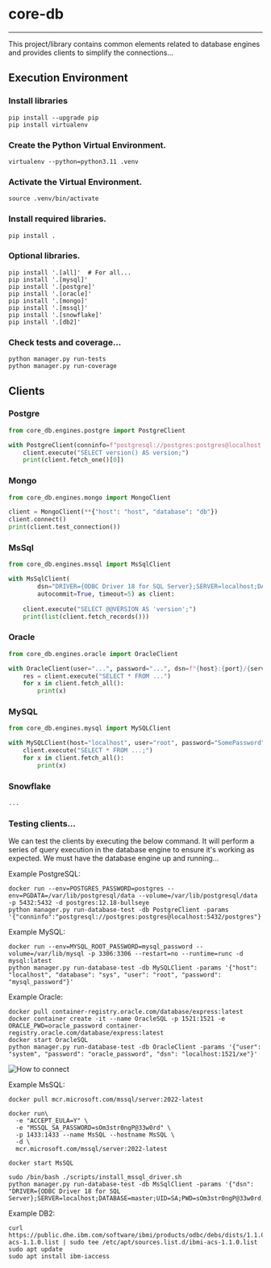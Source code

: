 # core-db
_______________________________________________________________________________

This project/library contains common elements related to database engines and 
provides clients to simplify the connections...

## Execution Environment

### Install libraries
```shell
pip install --upgrade pip 
pip install virtualenv
```

### Create the Python Virtual Environment.
```shell
virtualenv --python=python3.11 .venv
```

### Activate the Virtual Environment.
```shell
source .venv/bin/activate
```

### Install required libraries.
```shell
pip install .
```

### Optional libraries.
```shell
pip install '.[all]'  # For all...
pip install '.[mysql]'
pip install '.[postgre]'
pip install '.[oracle]'
pip install '.[mongo]'
pip install '.[mssql]'
pip install '.[snowflake]'
pip install '.[db2]'
```

### Check tests and coverage...
```shell
python manager.py run-tests
python manager.py run-coverage
```

## Clients

### Postgre
```python
from core_db.engines.postgre import PostgreClient

with PostgreClient(conninfo=f"postgresql://postgres:postgres@localhost:5432/test") as client:
    client.execute("SELECT version() AS version;")
    print(client.fetch_one()[0])
```

### Mongo
```python
from core_db.engines.mongo import MongoClient

client = MongoClient(**{"host": "host", "database": "db"})
client.connect()
print(client.test_connection())
```

### MsSql
```python
from core_db.engines.mssql import MsSqlClient

with MsSqlClient(
        dsn="DRIVER={ODBC Driver 18 for SQL Server};SERVER=localhost;DATABASE=master;UID=SA;PWD=sOm3str0ngP@33w0rd;Encrypt=no",
        autocommit=True, timeout=5) as client:
    
    client.execute("SELECT @@VERSION AS 'version';")
    print(list(client.fetch_records()))
```

### Oracle
```python
from core_db.engines.oracle import OracleClient

with OracleClient(user="...", password="...", dsn=f"{host}:{port}/{service_name}") as client:
    res = client.execute("SELECT * FROM ...")
    for x in client.fetch_all():
        print(x)
```

### MySQL
```python
from core_db.engines.mysql import MySQLClient

with MySQLClient(host="localhost", user="root", password="SomePassword") as client:
    client.execute("SELECT * FROM ...;")
    for x in client.fetch_all():
        print(x)
```

### Snowflake
```python
...
```

### Testing clients...
We can test the clients by executing the below command. It will perform a series of
query execution in the database engine to ensure it's working as expected. We
must have the database engine up and running...

Example PostgreSQL:
```commandline
docker run --env=POSTGRES_PASSWORD=postgres --env=PGDATA=/var/lib/postgresql/data --volume=/var/lib/postgresql/data -p 5432:5432 -d postgres:12.18-bullseye
python manager.py run-database-test -db PostgreClient -params '{"conninfo":"postgresql://postgres:postgres@localhost:5432/postgres"}'
```

Example MySQL:
```shell
docker run --env=MYSQL_ROOT_PASSWORD=mysql_password --volume=/var/lib/mysql -p 3306:3306 --restart=no --runtime=runc -d mysql:latest
python manager.py run-database-test -db MySQLClient -params '{"host": "localhost", "database": "sys", "user": "root", "password": "mysql_password"}'
```

Example Oracle:
```shell
docker pull container-registry.oracle.com/database/express:latest
docker container create -it --name OracleSQL -p 1521:1521 -e ORACLE_PWD=oracle_password container-registry.oracle.com/database/express:latest
docker start OracleSQL
python manager.py run-database-test -db OracleClient -params '{"user": "system", "password": "oracle_password", "dsn": "localhost:1521/xe"}'
```
![How to connect](./assets/OracleCxn.png)

Example MsSQL:
```shell
docker pull mcr.microsoft.com/mssql/server:2022-latest

docker run\
  -e "ACCEPT_EULA=Y" \
  -e "MSSQL_SA_PASSWORD=sOm3str0ngP@33w0rd" \
  -p 1433:1433 --name MsSQL --hostname MsSQL \
  -d \
  mcr.microsoft.com/mssql/server:2022-latest

docker start MsSQL

sudo /bin/bash ./scripts/install_mssql_driver.sh
python manager.py run-database-test -db MsSqlClient -params '{"dsn": "DRIVER={ODBC Driver 18 for SQL Server};SERVER=localhost;DATABASE=master;UID=SA;PWD=sOm3str0ngP@33w0rd;Encrypt=no"}'
```

Example DB2:
```shell
curl https://public.dhe.ibm.com/software/ibmi/products/odbc/debs/dists/1.1.0/ibmi-acs-1.1.0.list | sudo tee /etc/apt/sources.list.d/ibmi-acs-1.1.0.list
sudo apt update
sudo apt install ibm-iaccess
```
